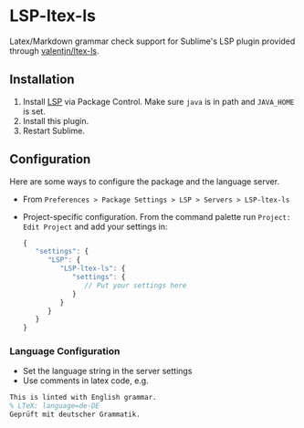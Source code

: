 # LSP-ltex-ls

Latex/Markdown grammar check support for Sublime's LSP plugin provided through [valentjn/ltex-ls](https://github.com/valentjn/ltex-ls).

## Installation

1. Install [LSP](https://packagecontrol.io/packages/LSP) via Package Control. Make sure ```java``` is in path and ```JAVA_HOME``` is set.
2. Install this plugin.
3. Restart Sublime.

## Configuration

Here are some ways to configure the package and the language server.

- From `Preferences > Package Settings > LSP > Servers > LSP-ltex-ls`
- Project-specific configuration.
  From the command palette run `Project: Edit Project` and add your settings in:

  ```js
  {
     "settings": {
        "LSP": {
           "LSP-ltex-ls": {
              "settings": {
                 // Put your settings here
              }
           }
        }
     }
  }
  ```

### Language Configuration
- Set the language string in the server settings
- Use comments in latex code, e.g.
```latex
This is linted with English grammar.
% LTeX: language=de-DE
Geprüft mit deutscher Grammatik.
```
